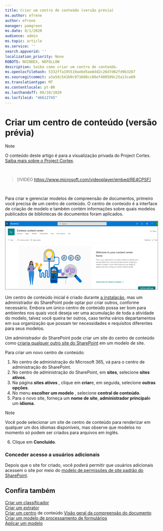 ```yaml
---
title: Criar um centro de conteúdo (versão prévia)
ms.author: efrene
author: efrene
manager: pamgreen
ms.date: 8/1/2020
audience: admin
ms.topic: article
ms.service: ''
search.appverid: ''
localization_priority: None
ROBOTS: NOINDEX, NOFOLLOW
description: Saiba como criar um centro de conteúdo.
ms.openlocfilehash: 5332ffa195519aebd5ae8dd2c26d7d62fd9b3267
ms.sourcegitcommit: a3a5dc541b0c971608cc86ef480509c25a13ca60
ms.translationtype: MT
ms.contentlocale: pt-BR
ms.lasthandoff: 08/10/2020
ms.locfileid: "46612745"
---
```

# <a name="create-a-content-center-preview"></a>Criar um centro de conteúdo (versão prévia)

> [!Note] 
> O conteúdo deste artigo é para a visualização privada do Project Cortex. [Saiba mais sobre o Project Cortex](https://aka.ms/projectcortex).</br>

</br>

> [!VIDEO https://www.microsoft.com/videoplayer/embed/RE4CPSF]

</br>

Para criar e gerenciar modelos de compreensão de documentos, primeiro você precisa de um centro de conteúdo. O centro de conteúdo é a interface de criação de modelo e também contém informações sobre quais modelos publicados de bibliotecas de documentos foram aplicados.</br>

   ![Selecionar uma biblioteca de documentos](../media/content-understanding/content-center-page.png)</br>

Um centro de conteúdo inicial é criado durante [a instalação](set-up-content-understanding.md), mas um administrador do SharePoint pode optar por criar outros, conforme necessário. Embora um único centro de conteúdo possa ser bom para ambientes nos quais você deseja ver uma acumulação de toda a atividade do modelo, talvez você queira ter outros, caso tenha vários departamentos em sua organização que possam ter necessidades e requisitos diferentes para seus modelos.

Um administrador do SharePoint pode criar um site do centro de conteúdo como [criaria qualquer outro site do SharePoint](https://docs.microsoft.com/sharepoint/create-site-collection) em um modelo de site.

Para criar um novo centro de conteúdo:

1. No centro de administração do Microsoft 365, vá para o centro de administração do SharePoint.
2. No centro de administração do SharePoint, em **sites**, selecione **sites ativos**.
3. Na página **sites ativos** , clique em **criar**e, em seguida, selecione **outras opções**.
4. No menu **escolher um modelo** , selecione **central de conteúdo**.
5. Para o novo site, forneça um **nome de site**, **administrador principal**e um **idioma**.</br>

> [!Note] 
> Você pode selecionar um site de centro de conteúdo para renderizar em qualquer um dos idiomas disponíveis, mas observe que modelos no momento só podem ser criados para arquivos em inglês.</br>

6. Clique em **Concluído**.

### <a name="give-access-to-additional-users"></a>Conceder acesso a usuários adicionais
 
Depois que o site for criado, você poderá permitir que usuários adicionais acessem o site por meio do [modelo de permissões de site padrão do SharePoint](https://docs.microsoft.com/sharepoint/modern-experience-sharing-permissions).





## <a name="see-also"></a>Confira também
[Criar um classificador](create-a-classifier.md)</br>
[Criar um extrator](create-an-extractor.md)</br>
[Criar um centro](create-a-content-center.md) 
 de conteúdo [Visão geral da compreensão do documento](document-understanding-overview.md)</br>
[Criar um modelo de processamento de formulários](create-a-form-processing-model.md)</br>
[Aplicar um modelo](apply-a-model.md)    




